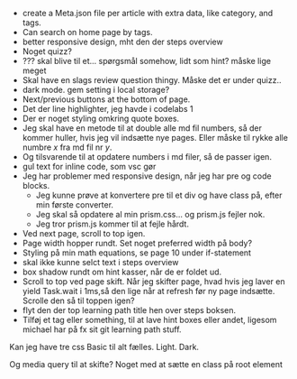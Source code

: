 * create a Meta.json file per article with extra data, like category, and tags.
* Can search on home page by tags.
* better responsive design, mht den der steps overview
* Noget quizz?
* ??? skal blive til et... spørgsmål somehow, lidt som hint? måske lige meget
* Skal have en slags review question thingy. Måske det er under quizz..
* dark mode. gem setting i local storage?
* Next/previous buttons at the bottom of page.
* Det der line highlighter, jeg havde i codelabs 1
* Der er noget styling omkring quote boxes.
* Jeg skal have en metode til at double alle md fil numbers, så der kommer huller, hvis jeg vil indsætte nye pages. Eller måske til rykke alle numbre _x_ fra md fil nr _y_.
* Og tilsvarende til at opdatere numbers i md filer, så de passer igen.
* gul text for inline code, som vsc gør
* Jeg har problemer med responsive design, når jeg har pre og code blocks.
  * Jeg kunne prøve at konvertere pre til et div og have class på, efter min første converter.
  * Jeg skal så opdatere al min prism.css... og prism.js fejler nok.
  * Jeg tror prism.js kommer til at fejle hårdt.
* Ved next page, scroll to top igen.
* Page width hopper rundt. Set noget preferred width på body?
* Styling på min math equations, se page 10 under if-statement
* skal ikke kunne selct text i steps overview
* box shadow rundt om hint kasser, når de er foldet ud.
* Scroll to top ved page skift. Når jeg skifter page, hvad hvis jeg laver en yield Task.wait i 1ms,så den lige når at refresh før ny page indsætte. Scrolle den så til toppen igen? 
* flyt den der top learning path title hen over steps boksen.
* Tilføj et <note> tag eller something, til at lave hint boxes eller andet, ligesom michael har på fx sit git learning path stuff.

Kan jeg have tre css
Basic til alt fælles. 
Light.
Dark.

Og media query til at skifte? Noget med at sætte en class på root element
